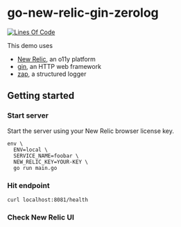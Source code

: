 # go-new-relic-gin-zerolog

[![Lines Of Code](https://tokei.rs/b1/github/kevinmichaelchen/go-new-relic-gin-zerolog?category=code)](https://github.com/kevinmichaelchen/go-new-relic-gin-zerolog)

This demo uses
* [New Relic](https://newrelic.com/), an o11y platform
* [gin](https://github.com/gin-gonic/gin), an HTTP web framework
* [zap](https://github.com/uber-go/zap), a structured logger

## Getting started
### Start server
Start the server using your New Relic browser license key.
```shell
env \
  ENV=local \
  SERVICE_NAME=foobar \
  NEW_RELIC_KEY=YOUR-KEY \
  go run main.go
```

### Hit endpoint
```shell
curl localhost:8081/health
```

### Check New Relic UI
